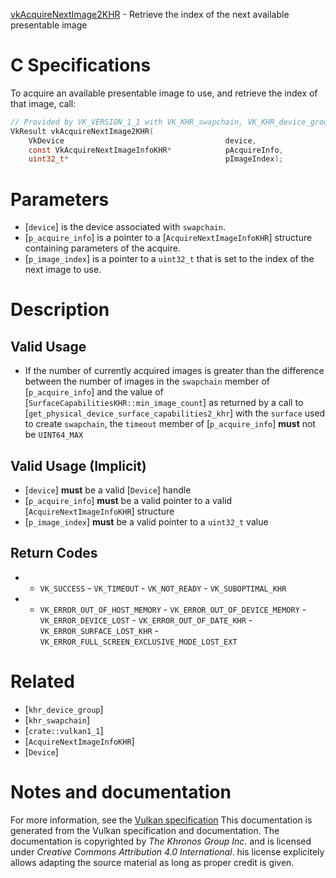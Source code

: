 [vkAcquireNextImage2KHR](https://www.khronos.org/registry/vulkan/specs/1.3-extensions/man/html/vkAcquireNextImage2KHR.html) - Retrieve the index of the next available presentable image

# C Specifications
To acquire an available presentable image to use, and retrieve the index of
that image, call:
```c
// Provided by VK_VERSION_1_1 with VK_KHR_swapchain, VK_KHR_device_group with VK_KHR_swapchain
VkResult vkAcquireNextImage2KHR(
    VkDevice                                    device,
    const VkAcquireNextImageInfoKHR*            pAcquireInfo,
    uint32_t*                                   pImageIndex);
```

# Parameters
- [`device`] is the device associated with `swapchain`.
- [`p_acquire_info`] is a pointer to a [`AcquireNextImageInfoKHR`] structure containing parameters of the acquire.
- [`p_image_index`] is a pointer to a `uint32_t` that is set to the index of the next image to use.

# Description
## Valid Usage
-    If the number of currently acquired images is greater than the difference between the number of images in the `swapchain` member of [`p_acquire_info`] and the value of [`SurfaceCapabilitiesKHR::min_image_count`] as returned by a call to [`get_physical_device_surface_capabilities2_khr`] with the `surface` used to create `swapchain`, the `timeout` member of [`p_acquire_info`] **must**  not be `UINT64_MAX`

## Valid Usage (Implicit)
-  [`device`] **must**  be a valid [`Device`] handle
-  [`p_acquire_info`] **must**  be a valid pointer to a valid [`AcquireNextImageInfoKHR`] structure
-  [`p_image_index`] **must**  be a valid pointer to a `uint32_t` value

## Return Codes
*   - `VK_SUCCESS`  - `VK_TIMEOUT`  - `VK_NOT_READY`  - `VK_SUBOPTIMAL_KHR` 
*   - `VK_ERROR_OUT_OF_HOST_MEMORY`  - `VK_ERROR_OUT_OF_DEVICE_MEMORY`  - `VK_ERROR_DEVICE_LOST`  - `VK_ERROR_OUT_OF_DATE_KHR`  - `VK_ERROR_SURFACE_LOST_KHR`  - `VK_ERROR_FULL_SCREEN_EXCLUSIVE_MODE_LOST_EXT`

# Related
- [`khr_device_group`]
- [`khr_swapchain`]
- [`crate::vulkan1_1`]
- [`AcquireNextImageInfoKHR`]
- [`Device`]

# Notes and documentation
For more information, see the [Vulkan specification](https://www.khronos.org/registry/vulkan/specs/1.3-extensions/html/vkspec.html)
This documentation is generated from the Vulkan specification and documentation.
The documentation is copyrighted by *The Khronos Group Inc.* and is licensed under *Creative Commons Attribution 4.0 International*.
his license explicitely allows adapting the source material as long as proper credit is given.
        